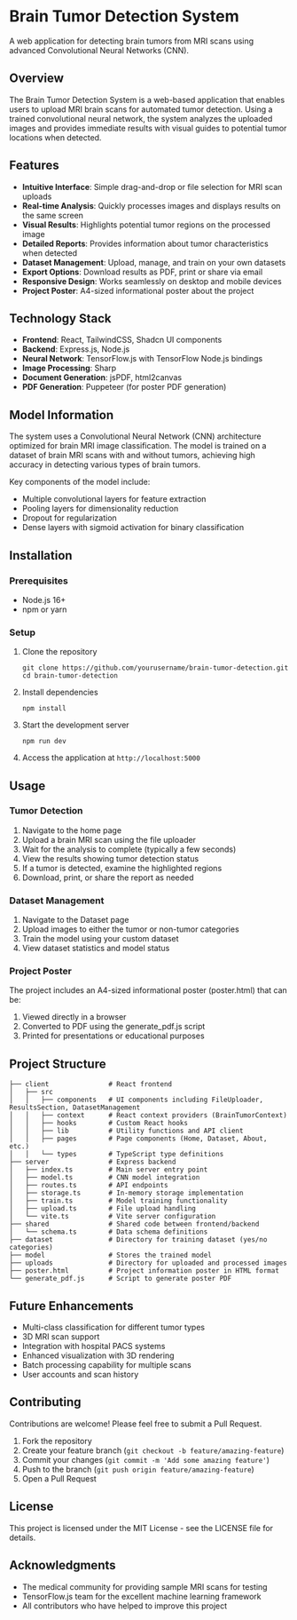# Brain Tumor Detection System

A web application for detecting brain tumors from MRI scans using advanced Convolutional Neural Networks (CNN).

## Overview

The Brain Tumor Detection System is a web-based application that enables users to upload MRI brain scans for automated tumor detection. Using a trained convolutional neural network, the system analyzes the uploaded images and provides immediate results with visual guides to potential tumor locations when detected.

## Features

- **Intuitive Interface**: Simple drag-and-drop or file selection for MRI scan uploads
- **Real-time Analysis**: Quickly processes images and displays results on the same screen
- **Visual Results**: Highlights potential tumor regions on the processed image
- **Detailed Reports**: Provides information about tumor characteristics when detected
- **Dataset Management**: Upload, manage, and train on your own datasets
- **Export Options**: Download results as PDF, print or share via email
- **Responsive Design**: Works seamlessly on desktop and mobile devices 
- **Project Poster**: A4-sized informational poster about the project

## Technology Stack

- **Frontend**: React, TailwindCSS, Shadcn UI components
- **Backend**: Express.js, Node.js
- **Neural Network**: TensorFlow.js with TensorFlow Node.js bindings
- **Image Processing**: Sharp
- **Document Generation**: jsPDF, html2canvas
- **PDF Generation**: Puppeteer (for poster PDF generation)

## Model Information

The system uses a Convolutional Neural Network (CNN) architecture optimized for brain MRI image classification. The model is trained on a dataset of brain MRI scans with and without tumors, achieving high accuracy in detecting various types of brain tumors.

Key components of the model include:
- Multiple convolutional layers for feature extraction
- Pooling layers for dimensionality reduction
- Dropout for regularization
- Dense layers with sigmoid activation for binary classification

## Installation

### Prerequisites
- Node.js 16+
- npm or yarn

### Setup
1. Clone the repository
   ```
   git clone https://github.com/yourusername/brain-tumor-detection.git
   cd brain-tumor-detection
   ```

2. Install dependencies
   ```
   npm install
   ```

3. Start the development server
   ```
   npm run dev
   ```

4. Access the application at `http://localhost:5000`

## Usage

### Tumor Detection
1. Navigate to the home page
2. Upload a brain MRI scan using the file uploader
3. Wait for the analysis to complete (typically a few seconds)
4. View the results showing tumor detection status
5. If a tumor is detected, examine the highlighted regions
6. Download, print, or share the report as needed

### Dataset Management
1. Navigate to the Dataset page
2. Upload images to either the tumor or non-tumor categories
3. Train the model using your custom dataset
4. View dataset statistics and model status

### Project Poster
The project includes an A4-sized informational poster (poster.html) that can be:
1. Viewed directly in a browser
2. Converted to PDF using the generate_pdf.js script
3. Printed for presentations or educational purposes

## Project Structure

```
├── client               # React frontend
│   ├── src
│   │   ├── components   # UI components including FileUploader, ResultsSection, DatasetManagement
│   │   ├── context      # React context providers (BrainTumorContext)
│   │   ├── hooks        # Custom React hooks
│   │   ├── lib          # Utility functions and API client
│   │   ├── pages        # Page components (Home, Dataset, About, etc.)
│   │   └── types        # TypeScript type definitions
├── server               # Express backend
│   ├── index.ts         # Main server entry point
│   ├── model.ts         # CNN model integration
│   ├── routes.ts        # API endpoints
│   ├── storage.ts       # In-memory storage implementation
│   ├── train.ts         # Model training functionality
│   ├── upload.ts        # File upload handling
│   └── vite.ts          # Vite server configuration
├── shared               # Shared code between frontend/backend
│   └── schema.ts        # Data schema definitions
├── dataset              # Directory for training dataset (yes/no categories)
├── model                # Stores the trained model
├── uploads              # Directory for uploaded and processed images
├── poster.html          # Project information poster in HTML format
└── generate_pdf.js      # Script to generate poster PDF
```

## Future Enhancements

- Multi-class classification for different tumor types
- 3D MRI scan support
- Integration with hospital PACS systems
- Enhanced visualization with 3D rendering
- Batch processing capability for multiple scans
- User accounts and scan history

## Contributing

Contributions are welcome! Please feel free to submit a Pull Request.

1. Fork the repository
2. Create your feature branch (`git checkout -b feature/amazing-feature`)
3. Commit your changes (`git commit -m 'Add some amazing feature'`)
4. Push to the branch (`git push origin feature/amazing-feature`)
5. Open a Pull Request

## License

This project is licensed under the MIT License - see the LICENSE file for details.

## Acknowledgments

- The medical community for providing sample MRI scans for testing
- TensorFlow.js team for the excellent machine learning framework
- All contributors who have helped to improve this project